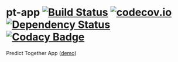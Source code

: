 # pt-app [![Build Status](https://travis-ci.org/matek2305/pt-app.svg?branch=develop)](https://travis-ci.org/matek2305/pt-app) [![codecov.io](https://codecov.io/github/matek2305/pt-app/coverage.svg?branch=develop)](https://codecov.io/github/matek2305/pt-app?branch=develop) [![Dependency Status](https://www.versioneye.com/user/projects/56bb8b012a29ed0034380553/badge.svg)](https://www.versioneye.com/user/projects/56bb8b012a29ed0034380553) [![Codacy Badge](https://api.codacy.com/project/badge/grade/094ce47014294b7a9e6af33a527ba0e5)](https://www.codacy.com/app/matek2305/pt-app)
Predict Together App ([demo](https://pt-demo.herokuapp.com/))
